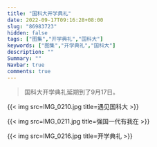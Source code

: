 ```yaml
---
title: "国科大开学典礼"
date: 2022-09-17T09:16:28+08:00
slug: "86983723"
hidden: false
tags: ["图集","开学典礼","国科大"]
keywords: ["图集","开学典礼","国科大"]
description: ""
Summary: ""
Navbar: true
comments: true
---
```


> 国科大开学典礼延期到了9月17日。

<!--more-->

{{< img src=IMG_0210.jpg  title=遇见国科大 >}}

{{< img src=IMG_0211.jpg  title=强国一代有我在 >}}

{{< img src=IMG_0216.jpg  title=开学典礼 >}}
